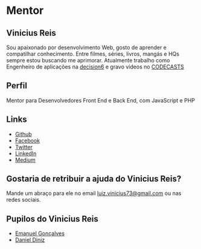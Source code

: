 # Mentor

## Vinicius Reis

Sou apaixonado por desenvolvimento Web, gosto de aprender e compatilhar conhecimento.
Entre filmes, séries, livros, mangás e HQs sempre estou buscando me aprimorar.
Atualmente trabalho como Engenheiro de aplicações na [decision6](https://decision6.com) e gravo vídeos no [CODECASTS](https://codecasts.com.br/)

## Perfil

Mentor para Desenvolvedores Front End e Back End, com JavaScript e PHP

## Links

* [Github](https://github.com/vinicius73)
* [Facebook](https://www.facebook.com/LuizVinicius73)
* [Twitter](https://twitter.com/@LuizVinicius73)
* [LinkedIn](https://br.linkedin.com/in/luizvinicius73)
* [Medium](https://medium.com/@luizvinicius73)

## Gostaria de retribuir a ajuda do Vinicius Reis?

Mande um abraço para ele no email luiz.vinicius73@gmail.com ou nas redes sociais.

## Pupilos do Vinicius Reis

* [Emanuel Gonçalves](/pupilos/perfis/EmanuelG.md)
* [Daniel Diniz](/pupilos/perfis/DanielDiniz.md)
